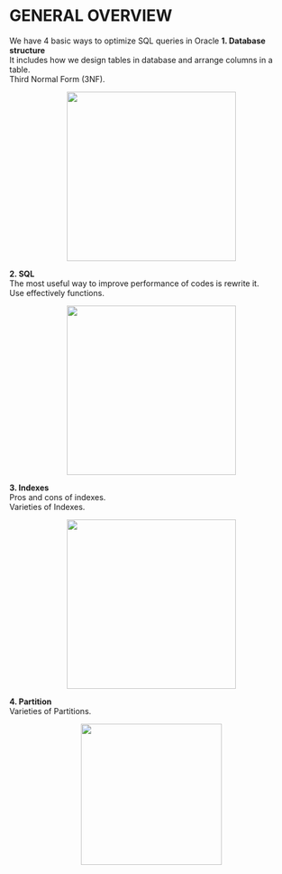 # GENERAL OVERVIEW
We have 4 basic ways to optimize SQL queries in Oracle
  **1. Database structure**<br />
  It includes how we design tables in database and arrange columns in a table.<br />
  Third Normal Form (3NF).<br />
  <p align="center"><img src="https://i.imgur.com/4sUYVxO.png" width="300" ></p>
  
  
  **2. SQL**<br />
  The most useful way to improve performance of codes is rewrite it.<br />
  Use effectively functions.<br />
  <p align="center"><img src="https://i.imgur.com/sKjm9pl.png" width="300"></p>
  
  
  **3. Indexes**<br />
  Pros and cons of indexes.<br />
  Varieties of Indexes.<br />
  <p align="center"><img src="https://i.imgur.com/m4TbsGN.png" width="300"></p>

  
  **4. Partition**<br />
  Varieties of Partitions.<br />
  <p align="center"><img src="https://i.imgur.com/DBNRC0T.png" width="250"></p>

